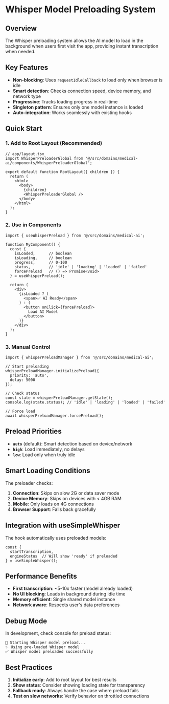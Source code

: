 # Whisper Model Preloading System

## Overview
The Whisper preloading system allows the AI model to load in the background when users first visit the app, providing instant transcription when needed.

## Key Features
- **Non-blocking**: Uses `requestIdleCallback` to load only when browser is idle
- **Smart detection**: Checks connection speed, device memory, and network type
- **Progressive**: Tracks loading progress in real-time
- **Singleton pattern**: Ensures only one model instance is loaded
- **Auto-integration**: Works seamlessly with existing hooks

## Quick Start

### 1. Add to Root Layout (Recommended)
```tsx
// app/layout.tsx
import WhisperPreloaderGlobal from '@/src/domains/medical-ai/components/WhisperPreloaderGlobal';

export default function RootLayout({ children }) {
  return (
    <html>
      <body>
        {children}
        <WhisperPreloaderGlobal />
      </body>
    </html>
  );
}
```

### 2. Use in Components
```tsx
import { useWhisperPreload } from '@/src/domains/medical-ai';

function MyComponent() {
  const { 
    isLoaded,      // boolean
    isLoading,     // boolean
    progress,      // 0-100
    status,        // 'idle' | 'loading' | 'loaded' | 'failed'
    forcePreload   // () => Promise<void>
  } = useWhisperPreload();

  return (
    <div>
      {isLoaded ? (
        <span>✅ AI Ready</span>
      ) : (
        <button onClick={forcePreload}>
          Load AI Model
        </button>
      )}
    </div>
  );
}
```

### 3. Manual Control
```tsx
import { whisperPreloadManager } from '@/src/domains/medical-ai';

// Start preloading
whisperPreloadManager.initializePreload({
  priority: 'auto',
  delay: 5000
});

// Check status
const state = whisperPreloadManager.getState();
console.log(state.status); // 'idle' | 'loading' | 'loaded' | 'failed'

// Force load
await whisperPreloadManager.forcePreload();
```

## Preload Priorities

- **`auto`** (default): Smart detection based on device/network
- **`high`**: Load immediately, no delays
- **`low`**: Load only when truly idle

## Smart Loading Conditions

The preloader checks:
1. **Connection**: Skips on slow 2G or data saver mode
2. **Device Memory**: Skips on devices with < 4GB RAM
3. **Mobile**: Only loads on 4G connections
4. **Browser Support**: Falls back gracefully

## Integration with useSimpleWhisper

The hook automatically uses preloaded models:
```tsx
const { 
  startTranscription,
  engineStatus  // Will show 'ready' if preloaded
} = useSimpleWhisper();
```

## Performance Benefits

- **First transcription**: ~5-10x faster (model already loaded)
- **No UI blocking**: Loads in background during idle time
- **Memory efficient**: Single shared model instance
- **Network aware**: Respects user's data preferences

## Debug Mode

In development, check console for preload status:
```
🎯 Starting Whisper model preload...
✨ Using pre-loaded Whisper model
✅ Whisper model preloaded successfully
```

## Best Practices

1. **Initialize early**: Add to root layout for best results
2. **Show status**: Consider showing loading state for transparency
3. **Fallback ready**: Always handle the case where preload fails
4. **Test on slow networks**: Verify behavior on throttled connections
